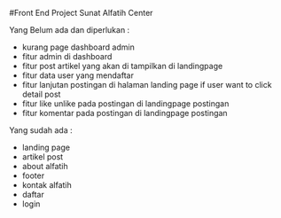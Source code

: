 #Front End Project Sunat Alfatih Center

Yang Belum ada dan diperlukan : 

- kurang page dashboard admin
- fitur admin di dashboard 
- fitur post artikel yang akan di tampilkan di landingpage 
- fitur data user yang mendaftar 
- fitur lanjutan postingan di halaman landing page if user want to click detail post 
- fitur like unlike pada postingan di landingpage postingan 
- fitur komentar pada postingan di landingpage postingan



Yang sudah ada :
- landing page 
- artikel post 
- about alfatih
- footer 
- kontak alfatih 
- daftar
- login 
  
